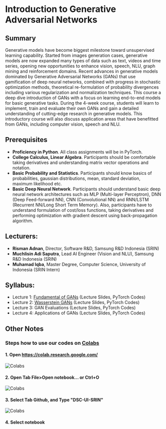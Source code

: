# Introduction to Generative Adversarial Networks 

## Summary

Generative models have become biggest milestone toward unsupervised learning capability. Started from images generation cases, generative models are now expanded many types of data such as text, videos and time series, opening new opportunities to enhance vision, speech, NLU, graph mining and reinforcement domains.  Recent advances in generative models dominated by Generative Adversarial Networks (GANs) that use gamification of deep neural networks, combined with progress in stochastic optimization methods, theoretical re-formulation of probability divergences including various regularization and normalization techniques. This course a deep dive introduction of GANs with a focus on learning end-to-end models for basic generative tasks. During the 4-week course, students will learn to implement, train and evaluate their own GANs and gain a detailed understanding of cutting-edge research in generative models. This introductory course will also discuss application areas that have benefitted from GANs, including computer vision, speech and NLU.

## Prerequisites
- **Proficiency in Python**. All class assignments will be in PyTorch. 
- **College Calculus, Linear Algebra**. Participants should be comfortable taking derivatives and understanding matrix vector operations and notation.
- **Basic Probability and Statistics**. Participants should know basics of probabilities, gaussian distributions, mean, standard deviation, maximum likelihood etc.
- **Basic Deep Neural Network**. Participants should understand basic deep neural network architectures such as MLP (Multi-layer Perceptron), DNN (Deep Feed-forward NN), CNN (Convolutional NN) and RNN/LSTM (Recurrent NN/Long Short Term Memory). Also, participants have to understand formulation of cost/loss functions, taking derivatives and performing optimization with gradient descent using back-propagation algorithm. 

## Lecturers: 
- **Risman Adnan**, Director, Software R&D, Samsung R&D Indonesia (SRIN)
- **Muchlisin Adi Saputra**, Lead AI Engineer (Vision and NLU), Samsung R&D Indonesia (SRIN)
- **Muhamad Iqba**, Master Degree, Computer Science, University of Indonesia (SRIN Intern)

## Syllabus: 

- Lecture 1: [Fundamental of GANs](https://github.com/DSC-UI-SRIN/GAN/tree/master/Batch1/1%20-%20Fundamental%20of%20GANs) (Lecture Slides, PyTorch Codes)
- Lecture 2: [Wasserstein GANs](https://github.com/DSC-UI-SRIN/GAN/tree/master/Batch1/2%20-%20Minimax%20and%20Wasserstein%20Gan%20Formulations) (Lecture Slides, PyTorch Codes) 
- Lecture 3: GAN Evaluations (Lecture Slides, PyTorch Codes)
- Lecture 4: Applications of GANs (Lecture Slides, PyTorch Codes) 


## Other Notes
### Steps how to use our codes on [Colabs](https://colab.research.google.com/)
#### 1. Open https://colab.research.google.com/ <br>
![Colabs](https://github.com/DSC-UI-SRIN/GAN/raw/master/others/images/colabs.png)
#### 2. Open Tab File>Open notebook... or Ctrl+O<br>
![Colabs](https://github.com/DSC-UI-SRIN/GAN/raw/master/others/images/select_file.png)
#### 3. Select Tab Github, and Type "DSC-UI-SRIN" <br>
![Colabs](https://github.com/DSC-UI-SRIN/GAN/raw/master/others/images/select_git.png)
#### 4. Select notebook


